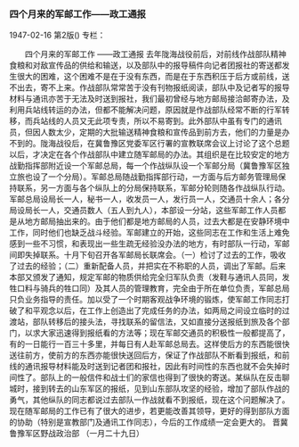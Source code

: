 ### 四个月来的军邮工作——政工通报

1947-02-16
第2版()
专栏：

　　四个月来的军邮工作
    ——政工通报
    去年陇海战役前后，对前线作战部队精神食粮和对敌宣传品的供给和输送，以及部队中的报导稿件向记者团报社的寄送都发生很大的困难，这个困难不是在于没有东西，而是在于东西积压于后方或前线，送不出去，寄不上来。作战部队常常苦于没有刊物报纸阅读，部队中及记者写的报导材料与通讯亦苦于无法及时送到报社，我们最初曾经与地方邮局接洽邮寄办法，及利用兵站线转运的办法，但都不能解决问题，原因就是作战部队经常不断的行军转移，而兵站线的人员又无此项专责，所以不易寄到。此外部队中虽有专门的通讯员，但因人数太少，定期的大批输送精神食粮和宣传品到前方去，他们的力量是办不到的。陇海战役后，在冀鲁豫区党委军区行署的宣教联席会议上讨论了这个总题以后，才决定在各个作战部队中建立随军邮局的办法。其组织是在比较安定的地方战勤指挥部附近设一个军邮总局，每一个作战纵队设一个军邮分局（冀鲁豫军区独立旅也设了一个分局）。军邮总局随战勤指挥部行动，一方面与后方邮务管理局保持联系，另一方面与各个纵队上的分局保持联系，军邮分轮则随各作战纵队行动。军邮总局设局长一人，秘书一人，收发员一人，发行员一人，交通员十余人；各分局设局长一人，交通员数人（五人到九人），本部设一分站，这些军邮工作人员都是从地方邮局抽出来的。由于他们都是地方邮局的人员，过去大都是在安静环境中工作，同时他们也缺乏战斗经验。军邮建立的开始，这些同志在工作和生活上难免感到一些不习惯，和表现出一些生疏无经验没办法的地方，有时部队一行动，军邮间即失掉联系。十月下旬召开各军邮局长联席会。（一）检讨了过去的工作，吸收了过去的经验；（二）重新配备人员，并把实在不称职的人员，调出了军邮。后来本部又颁发了通知，规定军邮的物质供给完全归军队负责（发鞋与通讯人员同，发牲口料与骑兵的牲口同）及其人员的管理教育，完全由于所在单位负责，军邮总局只负业务指导的责任。加以受了一个时期客观战争环境的锻炼，使军邮工作同志打破了和平观念以后，在工作上创造出了完成任务的办法，如两局之间设立临时的过渡站，部队转移后的接头法，寻找联系的留信法，又如直接分送报纸到旅及各个部门，以求大家迅速得到报纸看的方法等；现在军邮交通员的积极性一般都提高了，有的一日能行一百三十多里，并每日有人赴军邮总局去。这样使后方的东西能很快送往前方，使前方的东西亦能很快送回后方，保证了作战部队不断看到报纸，和前线的通讯报导材料能及时送到记者团和报社，因此有时间性的东西也就不会失掉时间性了。部队上的一般信件和战士们的家信也得到了很快的寄送。某纵队在反击聊城时，接到转去的山东军区的报纸，见到山东部队攻坚的经验，增加了部队作战的勇气，其他纵队的同志都说过去部队一作战就看不到报纸，现在这个问题解决了。
    现在随军邮局的工作已有了很大的进步，若更能改善其领导，更好的得到部队方面的协助（特别是宣教部门及通讯工作同志），今后的工作成绩一定会更大的。
          晋冀鲁豫军区野战政治部
          （一月二十九日）
